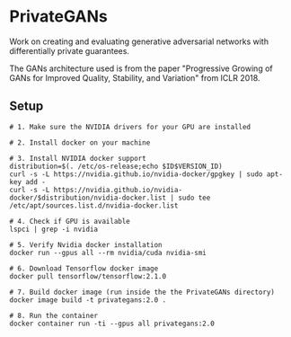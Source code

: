 # PrivateGANs
Work on creating and evaluating generative adversarial networks with differentially private guarantees.

The GANs architecture used is from the paper "Progressive Growing of GANs for Improved Quality, Stability, and Variation"
from ICLR 2018.

## Setup

```
# 1. Make sure the NVIDIA drivers for your GPU are installed

# 2. Install docker on your machine

# 3. Install NVIDIA docker support
distribution=$(. /etc/os-release;echo $ID$VERSION_ID)
curl -s -L https://nvidia.github.io/nvidia-docker/gpgkey | sudo apt-key add -
curl -s -L https://nvidia.github.io/nvidia-docker/$distribution/nvidia-docker.list | sudo tee /etc/apt/sources.list.d/nvidia-docker.list

# 4. Check if GPU is available
lspci | grep -i nvidia

# 5. Verify Nvidia docker installation
docker run --gpus all --rm nvidia/cuda nvidia-smi

# 6. Download Tensorflow docker image
docker pull tensorflow/tensorflow:2.1.0

# 7. Build docker image (run inside the the PrivateGANs directory)
docker image build -t privategans:2.0 .

# 8. Run the container
docker container run -ti --gpus all privategans:2.0

